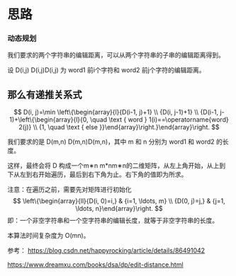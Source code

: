 # 思路

### 动态规划

我们要求的两个字符串的编辑距离，可以从两个字符串的子串的编辑距离得到。

设 D(i,j) D(i,j)D(i,j) 为 word1 前i个字符和 word2 前j个字符的编辑距离。

那么有递推关系式
--------------------- 
$$
D(i, j)=\min \left\{\begin{array}{l}{D(i-1, j)+1} \\ {D(i, j-1)+1} \\ {D(i-1, j-1)+\left\{\begin{array}{l}{0, \quad \text { word } 1(i)==\operatorname{word} 2(j)} \\ {1, \quad \text { else }}\end{array}\right.}\end{array}\right.
$$

我们要求的是 D(m,n) D(m,n)D(m,n)，其中 m 和 n 分别为 word1 和 word2 的长度。

这样，最终会将 D 构成一个m∗n m*nm∗n的二维矩阵，从左上角开始，从上到下从左到右开始遍历，最后到右下角为止。右下角的值即为所求。

注意：在遍历之前，需要先对矩阵进行初始化
$$
\left\{\begin{array}{ll}{D(i, 0)=i,} & {i=1, \ldots, m} \\ {D(0, j)=j,} & {j=1, \ldots, n}\end{array}\right.
$$
即：一个非空字符串和一个空字符串的编辑长度，就等于非空字符串的长度。

本算法时间复杂度为 O(mn)。


参考：
https://blog.csdn.net/happyrocking/article/details/86491042 

https://www.dreamxu.com/books/dsa/dp/edit-distance.html
